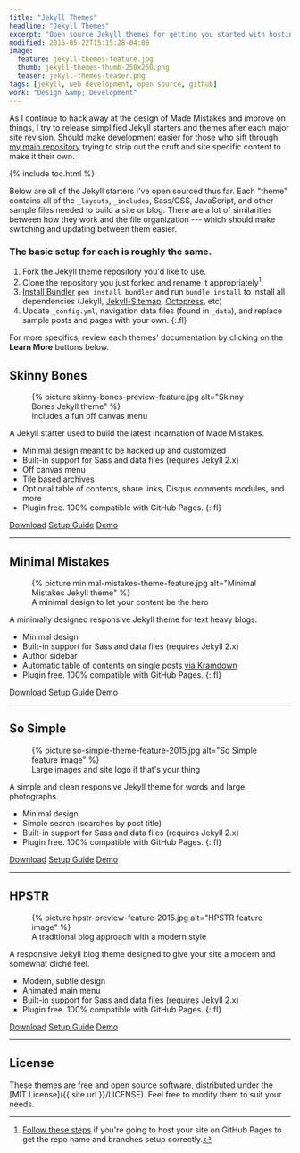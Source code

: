 ```yaml
---
title: "Jekyll Themes"
headline: "Jekyll Themes"
excerpt: "Open source Jekyll themes for getting you started with hosting a blog on GitHub Pages for free."
modified: 2015-05-22T15:15:28-04:00
image: 
  feature: jekyll-themes-feature.jpg
  thumb: jekyll-themes-thumb-250x250.png
  teaser: jekyll-themes-teaser.png
tags: [jekyll, web development, open source, github]
work: "Design &amp; Development"
---
```


As I continue to hack away at the design of Made Mistakes and improve on things, I try to release simplified Jekyll starters and themes after each major site revision. Should make development easier for those who sift through [my main repository](https://github.com/mmistakes/made-mistakes-jekyll) trying to strip out the cruft and site specific content to make it their own.

{% include toc.html %}

Below are all of the Jekyll starters I've open sourced thus far. Each "theme" contains all of the `_layouts`, `_includes`, Sass/CSS, JavaScript, and other sample files needed to build a site or blog. There are a lot of similarities between how they work and the file organization --- which should make switching and updating between them easier.

### The basic setup for each is roughly the same.

1. Fork the Jekyll theme repository you'd like to use.
2. Clone the repository you just forked and rename it appropriately[^github-pages].
3. [Install Bundler](http://bundler.io) `gem install bundler` and run `bundle install` to install all dependencies (Jekyll, [Jekyll-Sitemap](https://github.com/jekyll/jekyll-sitemap), [Octopress](https://github.com/octopress/octopress), etc)
4. Update `_config.yml`, navigation data files (found in `_data`), and replace sample posts and pages with your own.
{:.fl}

[^github-pages]: [Follow these steps](http://jekyllrb.com/docs/github-pages/) if you're going to host your site on GitHub Pages to get the repo name and branches setup correctly.

For more specifics, review each themes' documentation by clicking on the **Learn More** buttons below.

## Skinny Bones

<figure>
	{% picture skinny-bones-preview-feature.jpg alt="Skinny Bones Jekyll theme" %}
	<figcaption>Includes a fun off canvas menu</figcaption> 
</figure>

A Jekyll starter used to build the latest incarnation of Made Mistakes.

* Minimal design meant to be hacked up and customized
* Built-in support for Sass and data files (requires Jekyll 2.x)
* Off canvas menu
* Tile based archives
* Optional table of contents, share links, Disqus comments modules, and more
* Plugin free. 100% compatible with GitHub Pages.
{:.fl}

<div markdown="0">
	<a href="https://github.com/mmistakes/skinny-bones-jekyll/archive/master.zip" class="btn btn--info">Download</a>
	<a href="https://mmistakes.github.io/skinny-bones-jekyll/getting-started/" class="btn">Setup Guide</a>
  <a href="https://mmistakes.github.io/skinny-bones-jekyll/" class="btn">Demo</a>
</div>

---

## Minimal Mistakes

<figure>
	{% picture minimal-mistakes-theme-feature.jpg alt="Minimal Mistakes Jekyll theme" %}
	<figcaption>A minimal design to let your content be the hero</figcaption>
</figure>

A minimally designed responsive Jekyll theme for text heavy blogs.

* Minimal design
* Built-in support for Sass and data files (requires Jekyll 2.x)
* Author sidebar
* Automatic table of contents on single posts [via Kramdown](http://kramdown.gettalong.org/converter/html.html#toc)
* Plugin free. 100% compatible with GitHub Pages.
{:.fl}

<div markdown="0">
	<a href="https://github.com/mmistakes/minimal-mistakes/archive/master.zip" class="btn btn--info">Download</a>
	<a href="https://mmistakes.github.io/minimal-mistakes/theme-setup/" class="btn">Setup Guide</a>
  <a href="https://mmistakes.github.io/minimal-mistakes" class="btn">Demo</a>
</div>

---

## So Simple

<figure>
	{% picture so-simple-theme-feature-2015.jpg alt="So Simple feature image" %}
	<figcaption>Large images and site logo if that's your thing</figcaption>
</figure>

A simple and clean responsive Jekyll theme for words and large photographs.

* Minimal design
* Simple search (searches by post title)
* Built-in support for Sass and data files (requires Jekyll 2.x)
* Plugin free. 100% compatible with GitHub Pages.
{:.fl}

<div markdown="0">
	<a href="https://github.com/mmistakes/so-simple-theme/archive/master.zip" class="btn btn--info">Download</a>
	<a href="https://mmistakes.github.io/so-simple-theme/theme-setup/" class="btn">Setup Guide</a>
  <a href="https://mmistakes.github.io/so-simple-theme" class="btn">Demo</a>
</div>

---

## HPSTR

<figure>
	{% picture hpstr-preview-feature-2015.jpg alt="HPSTR feature image" %}
	<figcaption>A traditional blog approach with a modern style</figcaption>
</figure>

A responsive Jekyll blog theme designed to give your site a modern and somewhat cliché feel.

* Modern, subtle design
* Animated main menu
* Built-in support for Sass and data files (requires Jekyll 2.x)
* Plugin free. 100% compatible with GitHub Pages.
{:.fl}

<div markdown="0">
	<a href="https://github.com/mmistakes/hpstr-jekyll-theme/archive/master.zip" class="btn btn--info">Download</a>
	<a href="https://mmistakes.github.io/hpstr-jekyll-theme/theme-setup/" class="btn">Setup Guide</a>
  <a href="https://mmistakes.github.io/hpstr-jekyll-theme/" class="btn">Demo</a>
</div>

---

## License

These themes are free and open source software, distributed under the [MIT License]({{ site.url }}/LICENSE). Feel free to modify them to suit your needs.

